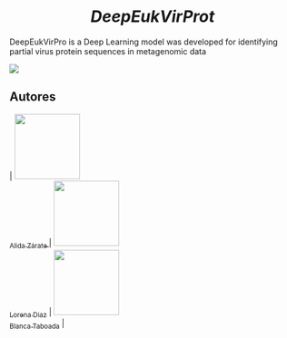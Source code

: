 <em> <h1 align="center"> DeepEukVirProt </h1></em>

DeepEukVirPro is a Deep Learning model  was developed for identifying partial virus protein sequences in metagenomic data
   <p align="left">
   <img src="https://img.shields.io/badge/STATUS-EN%20DESAROLLO-green">
   </p>

## Autores

| [<img src="[https://media.licdn.com/dms/image/C4E03AQHOlcnd7hjYeA/profile-displayphoto-shrink_200_200/0/1564429266896?e=2147483647&v=beta&t=gmkXIPysS7-NlYbkAlhD412s6xgVdGg_L4abfBdSD4E](https://cdn-icons-png.flaticon.com/512/219/219969.png)" width=115><br><sub>Alida Zárate </sub>](https://github.com/alyzart22) |  [<img src="[https://avatars.githubusercontent.com/u/71970858?v=4](https://cdn-icons-png.flaticon.com/512/219/219969.png)" width=115><br><sub>Lorena Diaz</sub>]([https://github.com/alyzart22]) |  [<img src="[https://avatars.githubusercontent.com/u/91544872?v=4](https://cdn-icons-png.flaticon.com/512/219/219969.png)" width=115><br><sub>Blanca Taboada</sub>](https://github.com/alyzart22) |
